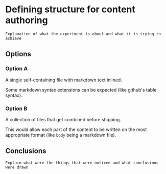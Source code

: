 # Defining structure for content authoring

`Explanation of what the experiment is about and what it is trying to achieve`

## Options

### Option A

A single self-containing file with markdown text inlined.

Some markdown syntax extensions can be expected (like github's table syntax).

### Option B

A collection of files that get combined before shipping.

This would allow each part of the content to be written on the most appropriate format (like `body` being a markdown file).

## Conclusions

`Explain what were the things that were noticed and what conclusions were drawn`